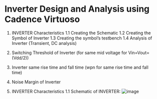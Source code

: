 # Inverter Design and Analysis using Cadence Virtuoso
1. INVERTER Characteristics
1.1 Creating the Schematic
1.2 Creating the Symbol of Inverter
1.3 Creating the symbol’s testbench
1.4 Analysis of Inverter (Transient, DC analysis)

2. Switching Threshold of Inverter (for same mid voltage for Vin=Vout=(Vdd/2))
3. Inverter same rise time and fall time (wpn for same rise time and fall time)
4. Noise Margin of Inverter

1. INVERTER Characteristics
1.1 Schematic of INVERTER:
   ![image](https://github.com/user-attachments/assets/d0a8ce0d-4a01-4a99-8040-654a0348797c)
   

   
